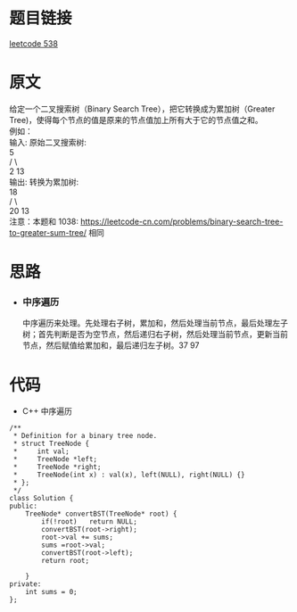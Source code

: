 # 题目链接
[leetcode 538](https://leetcode-cn.com/problems/convert-bst-to-greater-tree/)

# 原文
给定一个二叉搜索树（Binary Search Tree），把它转换成为累加树（Greater Tree)，使得每个节点的值是原来的节点值加上所有大于它的节点值之和。  
例如：  
输入: 原始二叉搜索树:  
              5  
            /   \  
           2     13  
输出: 转换为累加树:    
             18   
            /   \  
          20     13  
注意：本题和 1038: https://leetcode-cn.com/problems/binary-search-tree-to-greater-sum-tree/ 相同

# 思路
- ### **中序遍历**
  中序遍历来处理。先处理右子树，累加和，然后处理当前节点，最后处理左子树；首先判断是否为空节点，然后递归右子树，然后处理当前节点，更新当前节点，然后赋值给累加和，最后递归左子树。37 97

# 代码
- C++ 中序遍历
```
/**
 * Definition for a binary tree node.
 * struct TreeNode {
 *     int val;
 *     TreeNode *left;
 *     TreeNode *right;
 *     TreeNode(int x) : val(x), left(NULL), right(NULL) {}
 * };
 */
class Solution {
public:
    TreeNode* convertBST(TreeNode* root) {
        if(!root)   return NULL;
        convertBST(root->right);
        root->val += sums;
        sums =root->val;
        convertBST(root->left);
        return root;

    }
private:
    int sums = 0;
};
```
